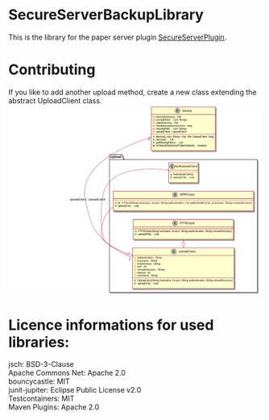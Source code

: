 # SecureServerBackupLibrary
This is the library for the paper server plugin [SecureServerPlugin](https://github.com/KastenKlicker/SecureServerBackup).

# Contributing
If you like to add another upload method, create a new class extending the abstract UploadClient class.
![UMLish Diagram of this Library](https://github.com/KastenKlicker/SecureServerBackupLibrary/blob/main/doc/Backup.png)

# Licence informations for used libraries:

jsch: BSD-3-Clause<br>
Apache Commons Net: Apache 2.0<br>
bouncycastle: MIT<br>
junit-jupiter: Eclipse Public License v2.0<br>
Testcontainers: MIT<br>
Maven Plugins: Apache 2.0<br>
